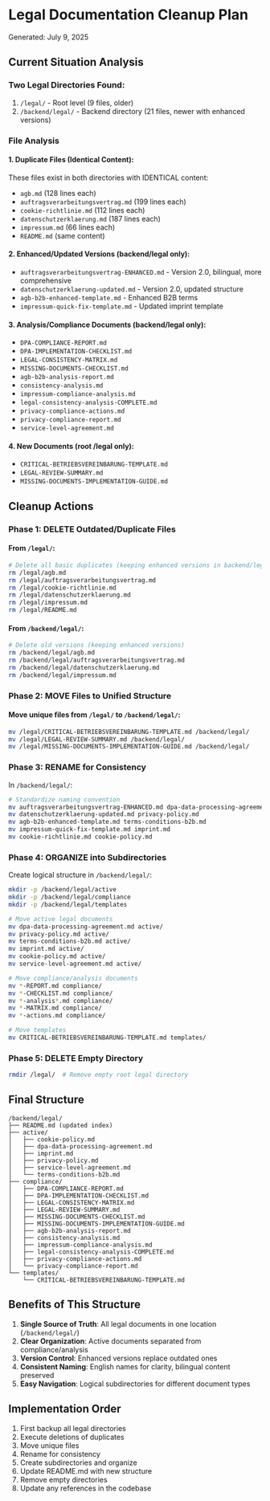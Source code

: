 # Legal Documentation Cleanup Plan
Generated: July 9, 2025

## Current Situation Analysis

### Two Legal Directories Found:
1. `/legal/` - Root level (9 files, older)
2. `/backend/legal/` - Backend directory (21 files, newer with enhanced versions)

### File Analysis

#### 1. Duplicate Files (Identical Content):
These files exist in both directories with IDENTICAL content:
- `agb.md` (128 lines each)
- `auftragsverarbeitungsvertrag.md` (199 lines each)
- `cookie-richtlinie.md` (112 lines each)
- `datenschutzerklaerung.md` (187 lines each)
- `impressum.md` (66 lines each)
- `README.md` (same content)

#### 2. Enhanced/Updated Versions (backend/legal only):
- `auftragsverarbeitungsvertrag-ENHANCED.md` - Version 2.0, bilingual, more comprehensive
- `datenschutzerklaerung-updated.md` - Version 2.0, updated structure
- `agb-b2b-enhanced-template.md` - Enhanced B2B terms
- `impressum-quick-fix-template.md` - Updated imprint template

#### 3. Analysis/Compliance Documents (backend/legal only):
- `DPA-COMPLIANCE-REPORT.md`
- `DPA-IMPLEMENTATION-CHECKLIST.md`
- `LEGAL-CONSISTENCY-MATRIX.md`
- `MISSING-DOCUMENTS-CHECKLIST.md`
- `agb-b2b-analysis-report.md`
- `consistency-analysis.md`
- `impressum-compliance-analysis.md`
- `legal-consistency-analysis-COMPLETE.md`
- `privacy-compliance-actions.md`
- `privacy-compliance-report.md`
- `service-level-agreement.md`

#### 4. New Documents (root /legal only):
- `CRITICAL-BETRIEBSVEREINBARUNG-TEMPLATE.md`
- `LEGAL-REVIEW-SUMMARY.md`
- `MISSING-DOCUMENTS-IMPLEMENTATION-GUIDE.md`

## Cleanup Actions

### Phase 1: DELETE Outdated/Duplicate Files

#### From `/legal/`:
```bash
# Delete all basic duplicates (keeping enhanced versions in backend/legal)
rm /legal/agb.md
rm /legal/auftragsverarbeitungsvertrag.md
rm /legal/cookie-richtlinie.md
rm /legal/datenschutzerklaerung.md
rm /legal/impressum.md
rm /legal/README.md
```

#### From `/backend/legal/`:
```bash
# Delete old versions (keeping enhanced versions)
rm /backend/legal/agb.md
rm /backend/legal/auftragsverarbeitungsvertrag.md
rm /backend/legal/datenschutzerklaerung.md
rm /backend/legal/impressum.md
```

### Phase 2: MOVE Files to Unified Structure

#### Move unique files from `/legal/` to `/backend/legal/`:
```bash
mv /legal/CRITICAL-BETRIEBSVEREINBARUNG-TEMPLATE.md /backend/legal/
mv /legal/LEGAL-REVIEW-SUMMARY.md /backend/legal/
mv /legal/MISSING-DOCUMENTS-IMPLEMENTATION-GUIDE.md /backend/legal/
```

### Phase 3: RENAME for Consistency

In `/backend/legal/`:
```bash
# Standardize naming convention
mv auftragsverarbeitungsvertrag-ENHANCED.md dpa-data-processing-agreement.md
mv datenschutzerklaerung-updated.md privacy-policy.md
mv agb-b2b-enhanced-template.md terms-conditions-b2b.md
mv impressum-quick-fix-template.md imprint.md
mv cookie-richtlinie.md cookie-policy.md
```

### Phase 4: ORGANIZE into Subdirectories

Create logical structure in `/backend/legal/`:
```bash
mkdir -p /backend/legal/active
mkdir -p /backend/legal/compliance
mkdir -p /backend/legal/templates

# Move active legal documents
mv dpa-data-processing-agreement.md active/
mv privacy-policy.md active/
mv terms-conditions-b2b.md active/
mv imprint.md active/
mv cookie-policy.md active/
mv service-level-agreement.md active/

# Move compliance/analysis documents
mv *-REPORT.md compliance/
mv *-CHECKLIST.md compliance/
mv *-analysis*.md compliance/
mv *-MATRIX.md compliance/
mv *-actions.md compliance/

# Move templates
mv CRITICAL-BETRIEBSVEREINBARUNG-TEMPLATE.md templates/
```

### Phase 5: DELETE Empty Directory
```bash
rmdir /legal/  # Remove empty root legal directory
```

## Final Structure

```
/backend/legal/
├── README.md (updated index)
├── active/
│   ├── cookie-policy.md
│   ├── dpa-data-processing-agreement.md
│   ├── imprint.md
│   ├── privacy-policy.md
│   ├── service-level-agreement.md
│   └── terms-conditions-b2b.md
├── compliance/
│   ├── DPA-COMPLIANCE-REPORT.md
│   ├── DPA-IMPLEMENTATION-CHECKLIST.md
│   ├── LEGAL-CONSISTENCY-MATRIX.md
│   ├── LEGAL-REVIEW-SUMMARY.md
│   ├── MISSING-DOCUMENTS-CHECKLIST.md
│   ├── MISSING-DOCUMENTS-IMPLEMENTATION-GUIDE.md
│   ├── agb-b2b-analysis-report.md
│   ├── consistency-analysis.md
│   ├── impressum-compliance-analysis.md
│   ├── legal-consistency-analysis-COMPLETE.md
│   ├── privacy-compliance-actions.md
│   └── privacy-compliance-report.md
└── templates/
    └── CRITICAL-BETRIEBSVEREINBARUNG-TEMPLATE.md
```

## Benefits of This Structure

1. **Single Source of Truth**: All legal documents in one location (`/backend/legal/`)
2. **Clear Organization**: Active documents separated from compliance/analysis
3. **Version Control**: Enhanced versions replace outdated ones
4. **Consistent Naming**: English names for clarity, bilingual content preserved
5. **Easy Navigation**: Logical subdirectories for different document types

## Implementation Order

1. First backup all legal directories
2. Execute deletions of duplicates
3. Move unique files
4. Rename for consistency
5. Create subdirectories and organize
6. Update README.md with new structure
7. Remove empty directories
8. Update any references in the codebase